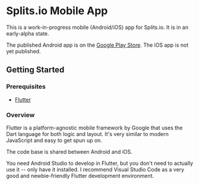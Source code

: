 # Splits.io Mobile App
This is a work-in-progress mobile (Android/iOS) app for Splits.io. It is in
an early-alpha state.

The published Android app is on the [Google Play Store][android]. The iOS app
is not yet published.

[android]: https://play.google.com/store/apps/details?id=io.splits

## Getting Started

### Prerequisites
- [Flutter][flutter] 

[flutter]: https://flutter.dev/docs/get-started/install

### Overview
Flutter is a platform-agnostic mobile framework by Google that uses the Dart
language for both logic and layout. It's very similar to modern JavaScript
and easy to get spun up on.

The code base is shared between Android and iOS.

You need Android Studio to develop in Flutter, but you don't need to actually
use it -- only have it installed. I recommend Visual Studio Code as a very
good and newbie-friendly Flutter development environment.
